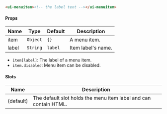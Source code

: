 ```html
<ui-menuitem><!-- the label text --></ui-menuitem>
```

#### Props

| Name  | Type     | Default | Description        |
| ----- | -------- | ------- | ------------------ |
| item  | `Object` | `{}`    | A menu item.       |
| label | `String` | `label` | Item label's name. |

- `item[label]`: The label of a menu item.
- `item.disabled`: Menu item can be disabled.

#### Slots

| Name      | Description                                                      |
| --------- | ---------------------------------------------------------------- |
| (default) | The default slot holds the menu item label and can contain HTML. |
